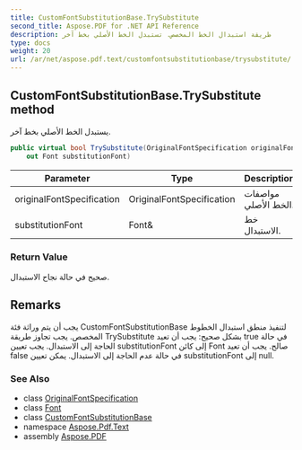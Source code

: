```yaml
---
title: CustomFontSubstitutionBase.TrySubstitute
second_title: Aspose.PDF for .NET API Reference
description: طريقة استبدال الخط المخصص. تستبدل الخط الأصلي بخط آخر
type: docs
weight: 20
url: /ar/net/aspose.pdf.text/customfontsubstitutionbase/trysubstitute/
---
```

## CustomFontSubstitutionBase.TrySubstitute method

يستبدل الخط الأصلي بخط آخر.

```csharp
public virtual bool TrySubstitute(OriginalFontSpecification originalFontSpecification, 
    out Font substitutionFont)
```

| Parameter | Type | Description |
| --- | --- | --- |
| originalFontSpecification | OriginalFontSpecification | مواصفات الخط الأصلي. |
| substitutionFont | Font& | خط الاستبدال. |

### Return Value

صحيح في حالة نجاح الاستبدال.

## Remarks

يجب أن يتم وراثة فئة CustomFontSubstitutionBase لتنفيذ منطق استبدال الخطوط المخصص. يجب تجاوز طريقة TrySubstitute بشكل صحيح: يجب أن تعيد true في حالة الحاجة إلى الاستبدال. يجب تعيين substitutionFont إلى كائن Font صالح. يجب أن تعيد false في حالة عدم الحاجة إلى الاستبدال. يمكن تعيين substitutionFont إلى null.

### See Also

* class [OriginalFontSpecification](../../customfontsubstitutionbase.originalfontspecification/)
* class [Font](../../font/)
* class [CustomFontSubstitutionBase](../)
* namespace [Aspose.Pdf.Text](../../../aspose.pdf.text/)
* assembly [Aspose.PDF](../../../)